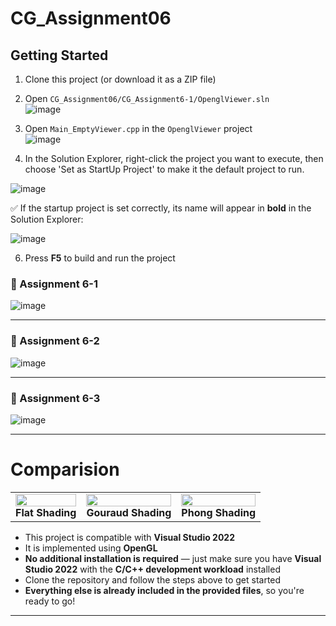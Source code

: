 # CG_Assignment06

## Getting Started

1) Clone this project (or download it as a ZIP file)
2) Open `CG_Assignment06/CG_Assignment6-1/OpenglViewer.sln`<br>
![image](https://github.com/user-attachments/assets/557f0f27-62b3-4d64-9d3c-fa75f3017863)


3) Open `Main_EmptyViewer.cpp` in the `OpenglViewer` project  
   ![image](https://github.com/user-attachments/assets/a3dc38ac-8e20-4d89-a6fa-ff1a7ca09295)


4) In the Solution Explorer, right-click the project you want to execute, then choose 'Set as StartUp Project' to make it the default project to run.

![image](https://github.com/user-attachments/assets/4c05afb6-93c9-4180-a456-4506979643d4)


   
✅ If the startup project is set correctly, its name will appear in **bold** in the Solution Explorer:

![image](https://github.com/user-attachments/assets/837ae330-118f-4977-91df-37f3cbaa0cbb)


6) Press **F5** to build and run the project

### 🧪 Assignment 6-1 
![image](https://github.com/user-attachments/assets/0baab3e9-5ce3-4118-acb9-aa2e2c3fe1b9)


---

### 🧪 Assignment 6-2
![image](https://github.com/user-attachments/assets/495658e9-94ee-4ca7-a933-bc9a4b78b498)


---

### 🧪 Assignment 6-3
![image](https://github.com/user-attachments/assets/84930f50-54b1-4ce0-9de2-899669f1ad36)


---


# Comparision
<table>
  <tr>
    <td align="center">
      <img src="https://github.com/user-attachments/assets/0baab3e9-5ce3-4118-acb9-aa2e2c3fe1b9" width="100%" /><br>
      <b>Flat Shading</b>
    </td>
    <td align="center">
      <img src="https://github.com/user-attachments/assets/495658e9-94ee-4ca7-a933-bc9a4b78b498" width="100%" /><br>
      <b>Gouraud Shading</b>
    </td>
    <td align="center">
      <img src="https://github.com/user-attachments/assets/84930f50-54b1-4ce0-9de2-899669f1ad36" width="100%" /><br>
      <b>Phong Shading</b>
    </td>
  </tr>
</table>


- This project is compatible with **Visual Studio 2022**  
- It is implemented using **OpenGL**  
- **No additional installation is required** — just make sure you have **Visual Studio 2022** with the **C/C++ development workload** installed  
- Clone the repository and follow the steps above to get started  
- **Everything else is already included in the provided files**, so you're ready to go!

---
